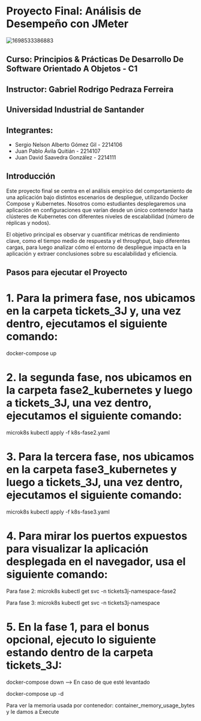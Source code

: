 # Proyecto Final: Análisis de Desempeño con JMeter

![1698533386883](https://github.com/user-attachments/assets/e4c1d884-cd16-4ff3-86c7-cfdc6e934b52)

## Curso: Principios & Prácticas De Desarrollo De Software Orientado A Objetos - C1
## Instructor: Gabriel Rodrigo Pedraza Ferreira
## Universidad Industrial de Santander

## Integrantes:
- Sergio Nelson Alberto Gómez Gil - 2214106
- Juan Pablo Ávila Quitián - 2214107
- Juan David Saavedra González - 2214111

## Introducción
Este proyecto final se centra en el análisis empírico del comportamiento de una aplicación bajo distintos escenarios de despliegue, utilizando Docker Compose y Kubernetes.
Nosotros como estudiantes desplegaremos una aplicación en configuraciones que varían desde un único contenedor hasta clústeres de Kubernetes con diferentes niveles de escalabilidad (número de réplicas y nodos).

El objetivo principal es observar y cuantificar métricas de rendimiento clave, como el tiempo medio de respuesta y el throughput, bajo diferentes cargas, para luego analizar cómo el entorno de despliegue impacta en la aplicación y extraer conclusiones sobre su escalabilidad y eficiencia.

## Pasos para ejecutar el Proyecto

# 1. Para la primera fase, nos ubicamos en la carpeta tickets_3J y, una vez dentro, ejecutamos el siguiente comando:

docker-compose up

# 2. la segunda fase, nos ubicamos en la carpeta fase2_kubernetes y luego a tickets_3J, una vez dentro, ejecutamos el siguiente comando:

microk8s kubectl apply -f k8s-fase2.yaml

# 3. Para la tercera fase, nos ubicamos en la carpeta fase3_kubernetes y luego a tickets_3J, una vez dentro, ejecutamos el siguiente comando:

microk8s kubectl apply -f k8s-fase3.yaml

# 4. Para mirar los puertos expuestos para visualizar la aplicación desplegada en el navegador, usa el siguiente comando:

Para fase 2:
microk8s kubectl get svc -n tickets3j-namespace-fase2

Para fase 3:
microk8s kubectl get svc -n tickets3j-namespace

# 5. En la fase 1, para el bonus opcional, ejecuto lo siguiente estando dentro de la carpeta tickets_3J:

docker-compose down --> En caso de que esté levantado

docker-compose up -d

Para ver la memoria usada por contenedor: 
container_memory_usage_bytes y le damos a Execute
